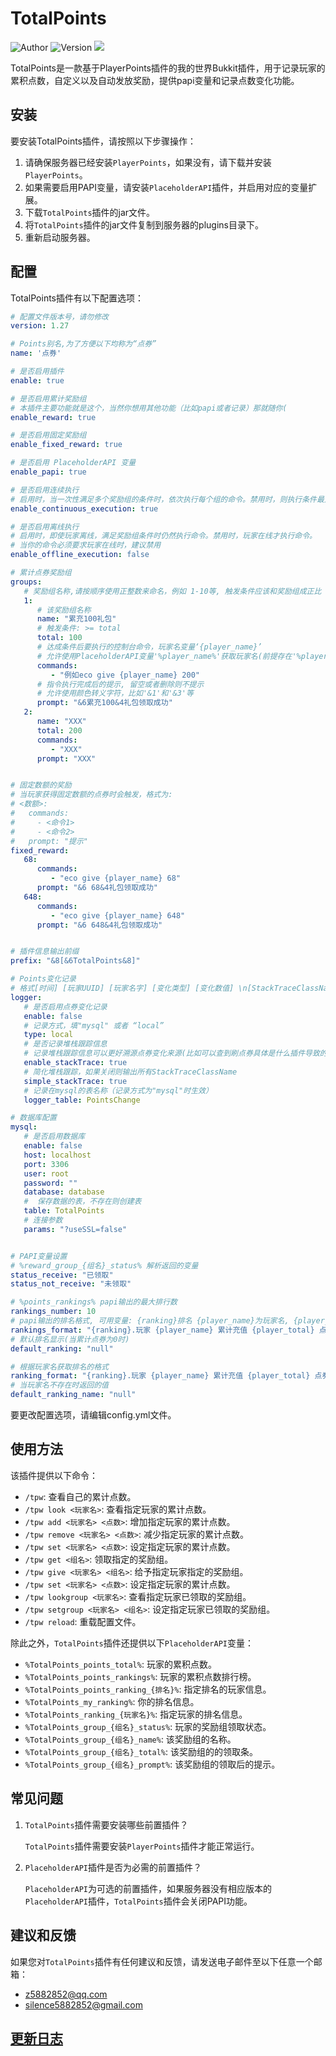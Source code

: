 # TotalPoints
![Author](https://img.shields.io/badge/Author-z5882852-blue) ![Version](https://img.shields.io/github/v/release/z5882852/TotalPoints?label=Version) ![](https://img.shields.io/badge/Bukkit/Spigot-1.12.2-blue.svg)

TotalPoints是一款基于PlayerPoints插件的我的世界Bukkit插件，用于记录玩家的累积点数，自定义以及自动发放奖励，提供papi变量和记录点数变化功能。

## 安装

要安装TotalPoints插件，请按照以下步骤操作：

1. 请确保服务器已经安装`PlayerPoints`，如果没有，请下载并安装`PlayerPoints`。
2. 如果需要启用PAPI变量，请安装`PlaceholderAPI`插件，并启用对应的变量扩展。
3. 下载`TotalPoints`插件的jar文件。
4. 将`TotalPoints`插件的jar文件复制到服务器的plugins目录下。
5. 重新启动服务器。

## 配置

TotalPoints插件有以下配置选项：

```yaml
# 配置文件版本号，请勿修改
version: 1.27

# Points别名,为了方便以下均称为“点券”
name: '点券'

# 是否启用插件
enable: true

# 是否启用累计奖励组
# 本插件主要功能就是这个，当然你想用其他功能（比如papi或者记录）那就随你(
enable_reward: true

# 是否启用固定奖励组
enable_fixed_reward: true

# 是否启用 PlaceholderAPI 变量
enable_papi: true

# 是否启用连续执行
# 启用时，当一次性满足多个奖励组的条件时，依次执行每个组的命令。禁用时，则执行条件最大的组命令
enable_continuous_execution: true

# 是否启用离线执行
# 启用时，即使玩家离线，满足奖励组条件时仍然执行命令。禁用时，玩家在线才执行命令。
# 当你的命令必须要求玩家在线时，建议禁用
enable_offline_execution: false

# 累计点券奖励组
groups:
   # 奖励组名称,请按顺序使用正整数来命名，例如 1-10等, 触发条件应该和奖励组成正比
   1:
      # 该奖励组名称
      name: "累充100礼包"
      # 触发条件: >= total
      total: 100
      # 达成条件后要执行的控制台命令，玩家名变量‘{player_name}’
      # 允许使用PlaceholderAPI变量'%player_name%'获取玩家名(前提存在'%player_name%'变量)
      commands:
         - "例如eco give {player_name} 200"
      # 指令执行完成后的提示, 留空或者删除则不提示
      # 允许使用颜色转义字符，比如'&1'和'&3'等
      prompt: "&6累充100&4礼包领取成功"
   2:
      name: "XXX"
      total: 200
      commands:
         - "XXX"
      prompt: "XXX"


# 固定数额的奖励
# 当玩家获得固定数额的点券时会触发，格式为:
# <数额>:
#   commands:
#     - <命令1>
#     - <命令2>
#   prompt: "提示"
fixed_reward:
   68:
      commands:
         - "eco give {player_name} 68"
      prompt: "&6 68&4礼包领取成功"
   648:
      commands:
         - "eco give {player_name} 648"
      prompt: "&6 648&4礼包领取成功"


# 插件信息输出前缀
prefix: "&8[&6TotalPoints&8]"

# Points变化记录
# 格式[时间] [玩家UUID] [玩家名字] [变化类型] [变化数值] \n[StackTraceClassName_1, \nStackTraceClassName_2, \n...]
logger:
   # 是否启用点券变化记录
   enable: false
   # 记录方式，填"mysql" 或者 “local”
   type: local
   # 是否记录堆栈跟踪信息
   # 记录堆栈跟踪信息可以更好溯源点券变化来源(比如可以查到刷点券具体是什么插件导致的，前提是你看得懂)，但是会增加日志大小
   enable_stackTrace: true
   # 简化堆栈跟踪，如果关闭则输出所有StackTraceClassName
   simple_stackTrace: true
   # 记录在mysql的表名称（记录方式为"mysql"时生效）
   logger_table: PointsChange

# 数据库配置
mysql:
   # 是否启用数据库
   enable: false
   host: localhost
   port: 3306
   user: root
   password: ""
   database: database
   #  保存数据的表，不存在则创建表
   table: TotalPoints
   # 连接参数
   params: "?useSSL=false"


# PAPI变量设置
# %reward_group_{组名}_status% 解析返回的变量
status_receive: "已领取"
status_not_receive: "未领取"

# %points_rankings% papi输出的最大排行数
rankings_number: 10
# papi输出的排名格式, 可用变量: {ranking}排名 {player_name}为玩家名, {player_total}为累计获得点券数量
rankings_format: "{ranking}.玩家 {player_name} 累计充值 {player_total} 点券"
# 默认排名显示(当累计点券为0时)
default_ranking: "null"

# 根据玩家名获取排名的格式
ranking_format: "{ranking}.玩家 {player_name} 累计充值 {player_total} 点券"
# 当玩家名不存在时返回的值
default_ranking_name: "null"
```

要更改配置选项，请编辑config.yml文件。

## 使用方法

该插件提供以下命令：

* `/tpw`: 查看自己的累计点数。
* `/tpw look <玩家名>`: 查看指定玩家的累计点数。
* `/tpw add <玩家名> <点数>`: 增加指定玩家的累计点数。
* `/tpw remove <玩家名> <点数>`: 减少指定玩家的累计点数。
* `/tpw set <玩家名> <点数>`: 设定指定玩家的累计点数。
* `/tpw get <组名>`: 领取指定的奖励组。
* `/tpw give <玩家名> <组名>`: 给予指定玩家指定的奖励组。
* `/tpw set <玩家名> <点数>`: 设定指定玩家的累计点数。
* `/tpw lookgroup <玩家名>`: 查看指定玩家已领取的奖励组。
* `/tpw setgroup <玩家名> <组名>`: 设定指定玩家已领取的奖励组。
* `/tpw reload`: 重载配置文件。

除此之外，`TotalPoints`插件还提供以下`PlaceholderAPI`变量：

* `%TotalPoints_points_total%`: 玩家的累积点数。
* `%TotalPoints_points_rankings%`: 玩家的累积点数排行榜。
* `%TotalPoints_points_ranking_{排名}%`: 指定排名的玩家信息。
* `%TotalPoints_my_ranking%`: 你的排名信息。
* `%TotalPoints_ranking_{玩家名}%`: 指定玩家的排名信息。
* `%TotalPoints_group_{组名}_status%`: 玩家的奖励组领取状态。
* `%TotalPoints_group_{组名}_name%`: 该奖励组的名称。
* `%TotalPoints_group_{组名}_total%`: 该奖励组的的领取条。
* `%TotalPoints_group_{组名}_prompt%`: 该奖励组的领取后的提示。

## 常见问题

1. `TotalPoints`插件需要安装哪些前置插件？

    `TotalPoints`插件需要安装`PlayerPoints`插件才能正常运行。

2. `PlaceholderAPI`插件是否为必需的前置插件？

    `PlaceholderAPI`为可选的前置插件，如果服务器没有相应版本的`PlaceholderAPI`插件，`TotalPoints`插件会关闭PAPI功能。


## 建议和反馈

如果您对`TotalPoints`插件有任何建议和反馈，请发送电子邮件至以下任意一个邮箱：
* z5882852@qq.com
* silence5882852@gmail.com

## [更新日志](https://github.com/z5882852/TotalPoints/blob/main/CHANGELOG.md) 

